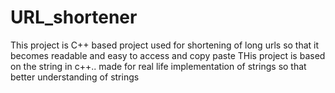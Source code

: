 # URL_shortener
This project is C++ based project used for shortening of long urls so that it becomes readable and easy to access and copy paste
THis project is based on the string in c++.. made for real life implementation of strings so that better understanding of strings 
